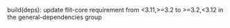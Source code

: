 build(deps): update flit-core requirement from <3.11,>=3.2 to >=3.2,<3.12 in the general-dependencies group